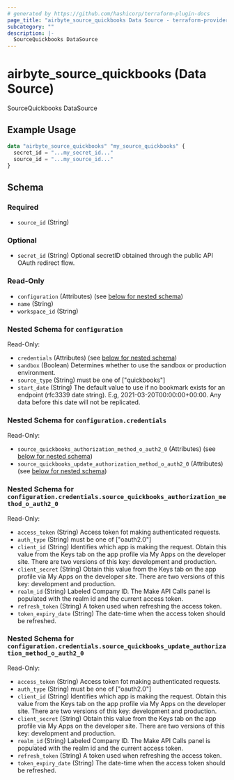 ```yaml
---
# generated by https://github.com/hashicorp/terraform-plugin-docs
page_title: "airbyte_source_quickbooks Data Source - terraform-provider-airbyte"
subcategory: ""
description: |-
  SourceQuickbooks DataSource
---
```


# airbyte_source_quickbooks (Data Source)

SourceQuickbooks DataSource

## Example Usage

```terraform
data "airbyte_source_quickbooks" "my_source_quickbooks" {
  secret_id = "...my_secret_id..."
  source_id = "...my_source_id..."
}
```

<!-- schema generated by tfplugindocs -->
## Schema

### Required

- `source_id` (String)

### Optional

- `secret_id` (String) Optional secretID obtained through the public API OAuth redirect flow.

### Read-Only

- `configuration` (Attributes) (see [below for nested schema](#nestedatt--configuration))
- `name` (String)
- `workspace_id` (String)

<a id="nestedatt--configuration"></a>
### Nested Schema for `configuration`

Read-Only:

- `credentials` (Attributes) (see [below for nested schema](#nestedatt--configuration--credentials))
- `sandbox` (Boolean) Determines whether to use the sandbox or production environment.
- `source_type` (String) must be one of ["quickbooks"]
- `start_date` (String) The default value to use if no bookmark exists for an endpoint (rfc3339 date string). E.g, 2021-03-20T00:00:00+00:00. Any data before this date will not be replicated.

<a id="nestedatt--configuration--credentials"></a>
### Nested Schema for `configuration.credentials`

Read-Only:

- `source_quickbooks_authorization_method_o_auth2_0` (Attributes) (see [below for nested schema](#nestedatt--configuration--credentials--source_quickbooks_authorization_method_o_auth2_0))
- `source_quickbooks_update_authorization_method_o_auth2_0` (Attributes) (see [below for nested schema](#nestedatt--configuration--credentials--source_quickbooks_update_authorization_method_o_auth2_0))

<a id="nestedatt--configuration--credentials--source_quickbooks_authorization_method_o_auth2_0"></a>
### Nested Schema for `configuration.credentials.source_quickbooks_authorization_method_o_auth2_0`

Read-Only:

- `access_token` (String) Access token fot making authenticated requests.
- `auth_type` (String) must be one of ["oauth2.0"]
- `client_id` (String) Identifies which app is making the request. Obtain this value from the Keys tab on the app profile via My Apps on the developer site. There are two versions of this key: development and production.
- `client_secret` (String) Obtain this value from the Keys tab on the app profile via My Apps on the developer site. There are two versions of this key: development and production.
- `realm_id` (String) Labeled Company ID. The Make API Calls panel is populated with the realm id and the current access token.
- `refresh_token` (String) A token used when refreshing the access token.
- `token_expiry_date` (String) The date-time when the access token should be refreshed.


<a id="nestedatt--configuration--credentials--source_quickbooks_update_authorization_method_o_auth2_0"></a>
### Nested Schema for `configuration.credentials.source_quickbooks_update_authorization_method_o_auth2_0`

Read-Only:

- `access_token` (String) Access token fot making authenticated requests.
- `auth_type` (String) must be one of ["oauth2.0"]
- `client_id` (String) Identifies which app is making the request. Obtain this value from the Keys tab on the app profile via My Apps on the developer site. There are two versions of this key: development and production.
- `client_secret` (String) Obtain this value from the Keys tab on the app profile via My Apps on the developer site. There are two versions of this key: development and production.
- `realm_id` (String) Labeled Company ID. The Make API Calls panel is populated with the realm id and the current access token.
- `refresh_token` (String) A token used when refreshing the access token.
- `token_expiry_date` (String) The date-time when the access token should be refreshed.


